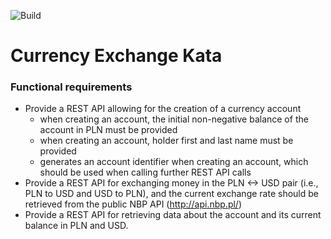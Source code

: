 ![Build](https://github.com/tjanek/currency-exchange-kata/actions/workflows/build.yml/badge.svg)

# Currency Exchange Kata

### Functional requirements

 - Provide a REST API allowing for the creation of a currency account
   - when creating an account, the initial non-negative balance of the account in PLN must be provided
   - when creating an account, holder first and last name must be provided
   - generates an account identifier when creating an account, which should be used when calling further REST API calls
 - Provide a REST API for exchanging money in the PLN <-> USD pair (i.e., PLN to USD and USD to PLN), and the current exchange rate should be retrieved from the public NBP API (http://api.nbp.pl/)
 - Provide a REST API for retrieving data about the account and its current balance in PLN and USD.

